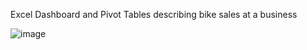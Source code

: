 Excel Dashboard and Pivot Tables describing bike sales at a business

![image](https://github.com/drewdives/BikeSales/assets/94940477/08d227e6-4d1d-481b-8d33-a649a5d2cafd)
